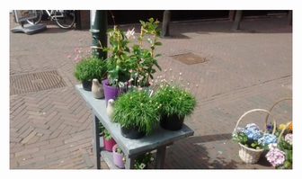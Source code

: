 <!-- 
.. title: پیاده‌روی در دلفت-ظهر یک می دوهزار و پانزده
.. slug: 2015-05-01-lopen-in-delft-middag
.. date: 2015-05-01 14:14:54 UTC+02:00
.. tags: 
.. category: پیاده‌روی در دلفت
.. link: 
.. description: 
.. type: text
-->

![delft](/20150501_delft_middag_small.jpg)

